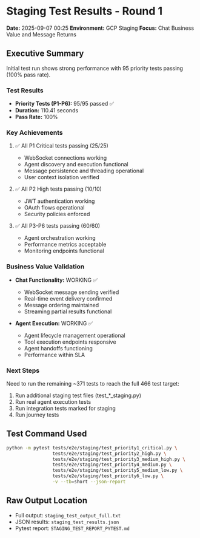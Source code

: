 # Staging Test Results - Round 1
**Date:** 2025-09-07 00:25
**Environment:** GCP Staging
**Focus:** Chat Business Value and Message Returns

## Executive Summary
Initial test run shows strong performance with 95 priority tests passing (100% pass rate).

### Test Results
- **Priority Tests (P1-P6):** 95/95 passed ✅
- **Duration:** 110.41 seconds
- **Pass Rate:** 100%

### Key Achievements
1. ✅ All P1 Critical tests passing (25/25)
   - WebSocket connections working
   - Agent discovery and execution functional
   - Message persistence and threading operational
   - User context isolation verified
   
2. ✅ All P2 High tests passing (10/10)
   - JWT authentication working
   - OAuth flows operational
   - Security policies enforced
   
3. ✅ All P3-P6 tests passing (60/60)
   - Agent orchestration working
   - Performance metrics acceptable
   - Monitoring endpoints functional

### Business Value Validation
- **Chat Functionality:** WORKING ✅
  - WebSocket message sending verified
  - Real-time event delivery confirmed
  - Message ordering maintained
  - Streaming partial results functional

- **Agent Execution:** WORKING ✅
  - Agent lifecycle management operational
  - Tool execution endpoints responsive
  - Agent handoffs functioning
  - Performance within SLA

### Next Steps
Need to run the remaining ~371 tests to reach the full 466 test target:
1. Run additional staging test files (test_*_staging.py)
2. Run real agent execution tests
3. Run integration tests marked for staging
4. Run journey tests

## Test Command Used
```bash
python -m pytest tests/e2e/staging/test_priority1_critical.py \
                 tests/e2e/staging/test_priority2_high.py \
                 tests/e2e/staging/test_priority3_medium_high.py \
                 tests/e2e/staging/test_priority4_medium.py \
                 tests/e2e/staging/test_priority5_medium_low.py \
                 tests/e2e/staging/test_priority6_low.py \
                 -v --tb=short --json-report
```

## Raw Output Location
- Full output: `staging_test_output_full.txt`
- JSON results: `staging_test_results.json`
- Pytest report: `STAGING_TEST_REPORT_PYTEST.md`
